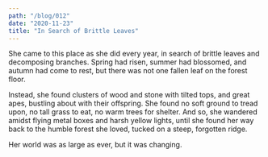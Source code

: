 ```yaml
---
path: "/blog/012"
date: "2020-11-23"
title: "In Search of Brittle Leaves"
---
```


She came to this place as she did every year, in search of brittle leaves and decomposing branches. Spring had risen, summer had blossomed, and autumn had come to rest, but there was not one fallen leaf on the forest floor.

Instead, she found clusters of wood and stone with tilted tops, and great apes, bustling about with their offspring. She found no soft ground to tread upon, no tall grass to eat, no warm trees for shelter. And so, she wandered amidst flying metal boxes and harsh yellow lights, until she found her way back to the humble forest she loved, tucked on a steep, forgotten ridge.

Her world was as large as ever, but it was changing.

